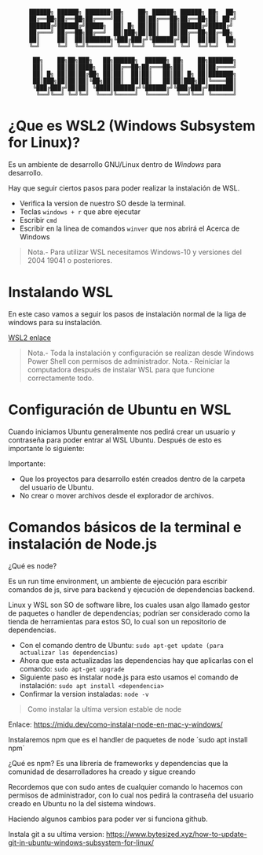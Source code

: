           ██████╗ ██████╗ ███████╗██╗    ██╗ ██████╗ ██████╗ ██╗  ██╗
          ██╔══██╗██╔══██╗██╔════╝██║    ██║██╔═══██╗██╔══██╗██║ ██╔╝
          ██████╔╝██████╔╝█████╗  ██║ █╗ ██║██║   ██║██████╔╝█████╔╝ 
          ██╔═══╝ ██╔══██╗██╔══╝  ██║███╗██║██║   ██║██╔══██╗██╔═██╗ 
          ██║     ██║  ██║███████╗╚███╔███╔╝╚██████╔╝██║  ██║██║  ██╗
          ╚═╝     ╚═╝  ╚═╝╚══════╝ ╚══╝╚══╝  ╚═════╝ ╚═╝  ╚═╝╚═╝  ╚═╝
                                                                     
           ██╗    ██╗██╗███╗   ██╗██████╗  ██████╗ ██╗    ██╗███████╗
           ██║    ██║██║████╗  ██║██╔══██╗██╔═══██╗██║    ██║██╔════╝
           ██║ █╗ ██║██║██╔██╗ ██║██║  ██║██║   ██║██║ █╗ ██║███████╗
           ██║███╗██║██║██║╚██╗██║██║  ██║██║   ██║██║███╗██║╚════██║
           ╚███╔███╔╝██║██║ ╚████║██████╔╝╚██████╔╝╚███╔███╔╝███████║
            ╚══╝╚══╝ ╚═╝╚═╝  ╚═══╝╚═════╝  ╚═════╝  ╚══╝╚══╝ ╚══════╝

# ¿Que es WSL2 (Windows Subsystem for Linux)?

Es un ambiente de desarrollo GNU/Linux dentro de *Windows* para desarrollo.

Hay que seguir ciertos pasos para poder realizar la instalación de  WSL.

- Verifica la version de nuestro SO desde la terminal.
- Teclas `windows + r` que abre ejecutar
- Escribir `cmd`
- Escribir en la linea de comandos `winver` que nos abrirá el Acerca de Windows

> Nota.- Para utilizar WSL necesitamos Windows-10 y versiones del 2004 19041 o posteriores.

# Instalando WSL

En este caso vamos a seguir los pasos de instalación normal de la liga de windows para su instalación.

[WSL2 enlace](https://docs.microsoft.com/en-us/windows/wsl/install-win10)

> Nota.- Toda la instalación y configuración se realizan desde Windows Power Shell con permisos de administrador.
> Nota.- Reiniciar la computadora después de instalar WSL para que funcione correctamente todo. 

# Configuración de Ubuntu en WSL

Cuando iniciamos Ubuntu generalmente nos pedirá crear un usuario y contraseña para poder entrar al WSL Ubuntu. Después de esto es importante lo siguiente:

Importante:
- Que los proyectos para desarrollo estén creados dentro de la carpeta del usuario de Ubuntu.
- No crear o mover archivos desde el explorador de archivos.

# Comandos básicos de la terminal e instalación de Node.js

¿Qué es node?

Es un run time environment, un ambiente de ejecución para escribir comandos de js, sirve para backend y ejecución de dependencias backend.

Linux y WSL son SO de software libre, los cuales usan algo llamado gestor de paquetes o handler de dependencias; podrían ser considerado como la tienda de herramientas para estos SO, lo cual son un repositorio de dependencias.

- Con el comando dentro de Ubuntu: `sudo apt-get update (para actualizar las dependencias)`
- Ahora que esta actualizadas las dependencias hay que aplicarlas con el comando: `sudo apt-get upgrade`
- Siguiente paso es instalar node.js para esto usamos el comando de instalación: `sudo apt install <dependencia>`
- Confirmar la version instaladas: `node -v`

> Como instalar la ultima version estable de node

Enlace: <https://midu.dev/como-instalar-node-en-mac-y-windows/>

Instalaremos npm que es el handler de paquetes de node
´sudo apt install npm´

¿Qué es npm?
Es una librería de frameworks y dependencias que la comunidad de desarrolladores ha creado y sigue creando

Recordemos que con sudo antes de cualquier comando lo hacemos con permisos de administrador, con lo cual nos pedirá la contraseña del usuario creado en Ubuntu no la del sistema windows.

Haciendo algunos cambios para poder ver si funciona github.

Instala git a su ultima version: <https://www.bytesized.xyz/how-to-update-git-in-ubuntu-windows-subsystem-for-linux/>
